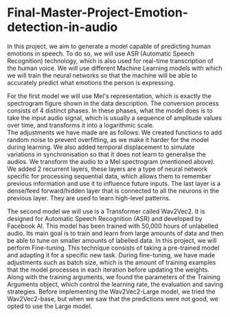 # Final-Master-Project-Emotion-detection-in-audio

In this project, we aim to generate a model capable of predicting human emotions in speech. To do so, we will use ASR (Automatic Speech Recognition) technology, which is also used for real-time transcription of the human voice. 
We will use different Machine Learning models with which we will train the neural networks so that the machine will be able to accurately predict what emotions the person is expressing.

For the first model we will use Mel's representation, which is exactly the spectrogram figure shown in the data description. The conversion process consists of 4 distinct phases. 
In these phases, what the model does is to take the input audio signal, which is usually a sequence of amplitude values over time, and transforms it into a logarithmic scale.  
The adjustments we have made are as follows:
We created functions to add random noise to prevent overfitting, as we make it harder for the model during learning.
We also added temporal displacement to simulate variations in synchronisation so that it does not learn to generalise the audios.
We transform the audio to a Mel spectrogram (mentioned above).
We added 2 recurrent layers, these layers are a type of neural network specific for processing sequential data, which allows them to remember previous information and use it to influence future inputs.
The last layer is a dense/feed forward/hidden layer that is connected to all the neurons in the previous layer. They are used to learn high-level patterns.

The second model we will use is a Transformer called Wav2Vec2. It is designed for Automatic Speech Recognition (ASR) and developed by Facebook AI. 
This model has been trained with 50,000 hours of unlabelled audio. Its main goal is to train and learn from large amounts of data and then be able to tune on smaller amounts of labelled data. 
In this project, we will perform Fine-tuning. This technique consists of taking a pre-trained model and adapting it for a specific new task.
During fine-tuning, we have made adjustments such as batch size, which is the amount of training examples that the model processes in each iteration before updating the weights.
Along with the training arguments, we found the parameters of the Training Arguments object, which control the learning rate, the evaluation and saving strategies.
Before implementing the Wav2Vec2-Large model, we tried the Wav2Vec2-base, but when we saw that the predictions were not good, we opted to use the Large model.
